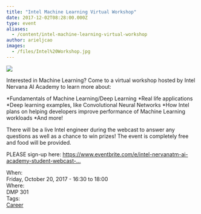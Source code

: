 ```yaml
---
title: "Intel Machine Learning Virtual Workshop"
date: 2017-12-02T08:28:00.000Z
type: event
aliases:
  - /content/intel-machine-learning-virtual-workshop
author: arieljcao
images:
  - /files/Intel%20Workshop.jpg
---
```


<div class="field field-name-body field-type-text-with-summary field-label-hidden"><div class="field-items"><div class="field-item even"><p><img src="https://ubccsss.org/files/Intel%20Workshop.jpg" style="max-width: 100%"></p>

<p>Interested in Machine Learning? Come to a virtual workshop hosted by Intel Nervana AI Academy to learn more about:</p>

<p>*Fundamentals of Machine Learning/Deep Learning 
*Real life applications
*Deep learning examples, like Convolutional Neural Networks 
*How Intel plans on helping developers improve performance of Machine Learning workloads 
*And more!</p>

<p>There will be a live Intel engineer during the webcast to answer any questions as well as a chance to win prizes! The event is completely free and food will be provided.</p>

<p>PLEASE sign-up here: <a href="https://www.eventbrite.com/e/intel-nervanatm-ai-academy-student-webcast-tickets-37547703191?aff=IEM">https://www.eventbrite.com/e/intel-nervanatm-ai-academy-student-webcast-...</a></p>
</div></div></div><div class="field field-name-field-dates field-type-datetime field-label-above"><div class="field-label">When:&#xA0;</div><div class="field-items"><div class="field-item even"><span class="date-display-single">Friday, October 20, 2017 - <span class="date-display-range"><span class="date-display-start">16:30</span> to <span class="date-display-end">18:00</span></span></span></div></div></div><div class="field field-name-field-location field-type-text field-label-above"><div class="field-label">Where:&#xA0;</div><div class="field-items"><div class="field-item even">DMP 301</div></div></div>    <footer>
    <div class="field field-name-field-tags field-type-taxonomy-term-reference field-label-above"><div class="field-label">Tags:&#xA0;</div><div class="field-items"><div class="field-item even"><a href="/career">Career</a></div></div></div>      </footer>